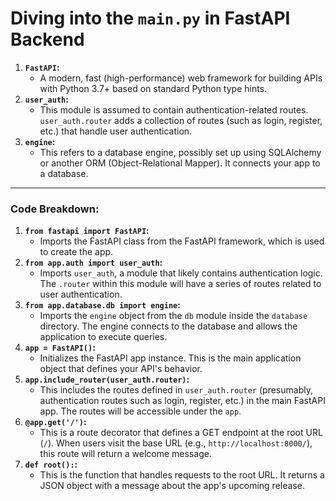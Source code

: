 # Diving into the `main.py` in FastAPI Backend

1. **`FastAPI`:**
    - A modern, fast (high-performance) web framework for building APIs with Python 3.7+ based on standard Python type hints.
2. **`user_auth`:**
    - This module is assumed to contain authentication-related routes. `user_auth.router` adds a collection of routes (such as login, register, etc.) that handle user authentication.
3. **`engine`:**
    - This refers to a database engine, possibly set up using SQLAlchemy or another ORM (Object-Relational Mapper). It connects your app to a database.

---

### Code Breakdown:

1. **`from fastapi import FastAPI`:**
    - Imports the FastAPI class from the FastAPI framework, which is used to create the app.
2. **`from app.auth import user_auth`:**
    - Imports `user_auth`, a module that likely contains authentication logic. The `.router` within this module will have a series of routes related to user authentication.
3. **`from app.database.db import engine`:**
    - Imports the `engine` object from the `db` module inside the `database` directory. The engine connects to the database and allows the application to execute queries.
4. **`app = FastAPI()`:**
    - Initializes the FastAPI app instance. This is the main application object that defines your API's behavior.
5. **`app.include_router(user_auth.router)`:**
    - This includes the routes defined in `user_auth.router` (presumably, authentication routes such as login, register, etc.) in the main FastAPI app. The routes will be accessible under the `app`.
6. **`@app.get('/')`:**
    - This is a route decorator that defines a GET endpoint at the root URL (`/`). When users visit the base URL (e.g., `http://localhost:8000/`), this route will return a welcome message.
7. **`def root():`:**
    - This is the function that handles requests to the root URL. It returns a JSON object with a message about the app's upcoming release.

    

